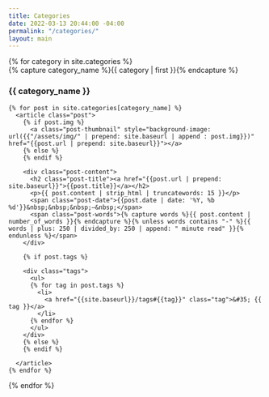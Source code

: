 ```yaml
---
title: Categories
date: 2022-03-13 20:44:00 -04:00
permalink: "/categories/"
layout: main
---
```


<div id="archives">
{% for category in site.categories %}
  <div class="archive-group">
    {% capture category_name %}{{ category | first }}{% endcapture %}
    <!-- div id="#{{ category_name | slugize }}"></div -->
    <h3 class="category-head">{{ category_name }}</h3>
    <!-- <a name="{{ category_name | slugize }}"></a> -->
    
    
    {% for post in site.categories[category_name] %}
      <article class="post">
        {% if post.img %}
          <a class="post-thumbnail" style="background-image: url({{"/assets/img/" | prepend: site.baseurl | append : post.img}})" href="{{post.url | prepend: site.baseurl}}"></a>
        {% else %}
        {% endif %}
        
        <div class="post-content">
          <h2 class="post-title"><a href="{{post.url | prepend: site.baseurl}}">{{post.title}}</a></h2>
          <p>{{ post.content | strip_html | truncatewords: 15 }}</p>
          <span class="post-date">{{post.date | date: '%Y, %b %d'}}&nbsp;&nbsp;&nbsp;—&nbsp;</span>
          <span class="post-words">{% capture words %}{{ post.content | number_of_words }}{% endcapture %}{% unless words contains "-" %}{{ words | plus: 250 | divided_by: 250 | append: " minute read" }}{% endunless %}</span>
        </div>
        
        {% if post.tags %}

        <div class="tags">
          <ul>
          {% for tag in post.tags %}
            <li>
              <a href="{{site.baseurl}}/tags#{{tag}}" class="tag">&#35; {{ tag }}</a>
            </li>
          {% endfor %}
          </ul>
        </div>
        {% else %}
        {% endif %}
        
      </article>
    {% endfor %}
    
    
  </div>
{% endfor %}
</div>
